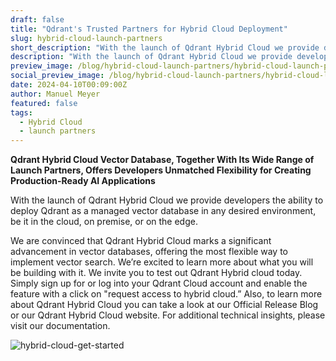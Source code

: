 ```yaml
---
draft: false
title: "Qdrant's Trusted Partners for Hybrid Cloud Deployment"
slug: hybrid-cloud-launch-partners
short_description: "With the launch of Qdrant Hybrid Cloud we provide developers the ability to deploy Qdrant as a managed vector database in any desired environment, be it in the cloud, on premise, or on the edge."
description: "With the launch of Qdrant Hybrid Cloud we provide developers the ability to deploy Qdrant as a managed vector database in any desired environment, be it in the cloud, on premise, or on the edge."
preview_image: /blog/hybrid-cloud-launch-partners/hybrid-cloud-launch-partners.png
social_preview_image: /blog/hybrid-cloud-launch-partners/hybrid-cloud-launch-partners.png
date: 2024-04-10T00:09:00Z
author: Manuel Meyer
featured: false
tags:
  - Hybrid Cloud
  - launch partners
---
```


**Qdrant Hybrid Cloud Vector Database, Together With Its Wide Range of Launch Partners, Offers Developers Unmatched Flexibility for Creating Production-Ready AI Applications**

With the launch of Qdrant Hybrid Cloud we provide developers the ability to deploy Qdrant as a managed vector database in any desired environment, be it in the cloud, on premise, or on the edge.

We are convinced that Qdrant Hybrid Cloud marks a significant advancement in vector databases, offering the most flexible way to implement vector search. We’re excited to learn more about what you will be building with it. We invite you to test out Qdrant Hybrid cloud today. Simply sign up for or log into your Qdrant Cloud account and enable the feature with a click on "request access to hybrid cloud.” Also, to learn more about Qdrant Hybrid Cloud you can take a look at our Official Release Blog or our Qdrant Hybrid Cloud website. For additional technical insights, please visit our documentation.

![hybrid-cloud-get-started](/blog/hybrid-cloud-launch-partners/hybrid-cloud-get-started.png)